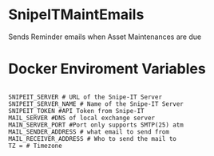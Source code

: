 # SnipeITMaintEmails
 Sends Reminder emails when Asset Maintenances are due

 # Docker Enviroment Variables
~~~

SNIPEIT_SERVER # URL of the Snipe-IT Server
SNIPEIT_SERVER_NAME # Name of the Snipe-IT Server
SNIPEIT_TOKEN #API Token from Snipe-IT
MAIL_SERVER #DNS of local exchange server
MAIN_SERVER_PORT #Port only supports SMTP(25) atm
MAIL_SENDER_ADDRESS # what email to send from
MAIL_RECEIVER_ADDRESS # Who to send the mail to
TZ = # Timezone

~~~
